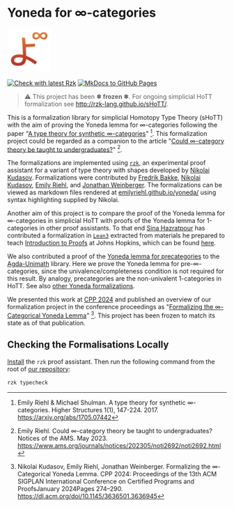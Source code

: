 # Yoneda for ∞-categories

<img src="overrides/images/logo-1000x1000.png" alt="Yoneda for ∞-categories logo" width="100"/>

[![Check with latest Rzk](https://github.com/emilyriehl/yoneda/actions/workflows/rzk.yml/badge.svg)](https://github.com/emilyriehl/yoneda/actions/workflows/rzk.yml)
[![MkDocs to GitHub Pages](https://github.com/emilyriehl/yoneda/actions/workflows/mkdocs.yml/badge.svg)](https://github.com/emilyriehl/yoneda/actions/workflows/mkdocs.yml)

> :warning: This project has been **❄ frozen ❄**. For ongoing simplicial HoTT
> formalization see <http://rzk-lang.github.io/sHoTT/>.

This is a formalization library for simplicial Homotopy Type Theory (sHoTT) with
the aim of proving the Yoneda lemma for ∞-categories following the paper
"[A type theory for synthetic ∞-categories](https://higher-structures.math.cas.cz/api/files/issues/Vol1Iss1/RiehlShulman)"
[^1]. This formalization project could be regarded as a companion to the article
"[Could ∞-category theory be taught to undergraduates?](https://www.ams.org/journals/notices/202305/noti2692/noti2692.html)"
[^2].

The formalizations are implemented using
[`rzk`](https://github.com/rzk-lang/rzk), an experimental proof assistant for a
variant of type theory with shapes developed by
[Nikolai Kudasov](https://fizruk.github.io/). Formalizations were contributed by
[Fredrik Bakke](https://github.com/fredrik-bakke),
[Nikolai Kudasov](https://fizruk.github.io/),
[Emily Riehl](https://emilyriehl.github.io/), and
[Jonathan Weinberger](https://sites.google.com/view/jonathanweinberger). The
formalizations can be viewed as markdown files rendered at
[emilyriehl.github.io/yoneda/](https://emilyriehl.github.io/yoneda/) using
syntax highlighting supplied by Nikolai.

Another aim of this project is to compare the proof of the Yoneda lemma for
∞-categories in simplicial HoTT with proofs of the Yoneda lemma for 1-categories
in other proof assistants. To that end
[Sina Hazratpour](https://sinhp.github.io/) has contributed a formalization in
[`Lean3`](https://leanprover-community.github.io/) extracted from materials he
prepared to teach
[Introduction to Proofs](https://sinhp.github.io/teaching/2022-introduction-to-proofs-with-Lean)
at Johns Hopkins, which can be found
[here](https://github.com/emilyriehl/yoneda/blob/master/lean/yoneda.lean).

We also contributed a proof of the
[Yoneda lemma for precategories](https://unimath.github.io/agda-unimath/category-theory.yoneda-lemma-precategories.html)
to the [Agda-Unimath](https://unimath.github.io/agda-unimath/) library. Here we
prove the Yoneda lemma for pre-∞-categories, since the univalence/completeness
condition is not required for this result. By analogy, precategories are the
non-univalent 1-categories in HoTT. See also
[other Yoneda formalizations](other.md).

We presented this work at [CPP 2024](https://popl24.sigplan.org/home/CPP-2024)
and published an overview of our formalization project in the conference
proceedings as
"[Formalizing the ∞-Categorical Yoneda Lemma](https://dl.acm.org/doi/10.1145/3636501.3636945)"
[^3]. This project has been frozen to match its state as of that publication.

## Checking the Formalisations Locally

[Install](https://rzk-lang.github.io/rzk/latest/getting-started/install/) the
`rzk` proof assistant. Then run the following command from the root of
[our repository](https://github.com/emilyriehl/yoneda):

```sh
rzk typecheck
```

[^1]:
    Emily Riehl & Michael Shulman. A type theory for synthetic ∞-categories.
    Higher Structures 1(1), 147-224. 2017. <https://arxiv.org/abs/1705.07442>

[^2]:
    Emily Riehl. Could ∞-category theory be taught to undergraduates? Notices of
    the AMS. May 2023.
    <https://www.ams.org/journals/notices/202305/noti2692/noti2692.html>

[^3]:
    Nikolai Kudasov, Emily Riehl, Jonathan Weinberger. Formalizing the
    ∞-Categorical Yoneda Lemma. CPP 2024: Proceedings of the 13th ACM SIGPLAN
    International Conference on Certified Programs and ProofsJanuary 2024Pages
    274–290. <https://dl.acm.org/doi/10.1145/3636501.3636945>
